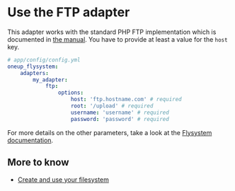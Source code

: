 # Use the FTP adapter

This adapter works with the standard PHP FTP implementation which is documented in [the manual](http://www.php.net/manual/en/book.ftp.php).
You have to provide at least a value for the `host` key.

```yml
# app/config/config.yml
oneup_flysystem:
    adapters:
        my_adapter:
            ftp:
                options:
                    host: 'ftp.hostname.com' # required
                    root: '/upload' # required
                    username: 'username' # required
                    password: 'password' # required
```

For more details on the other parameters, take a look at the [Flysystem documentation](https://flysystem.thephpleague.com/v2/docs/adapter/ftp/).

## More to know
* [Create and use your filesystem](filesystem_create.md)
